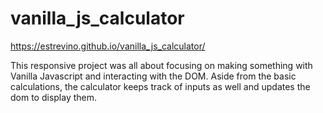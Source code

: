 # vanilla_js_calculator

https://estrevino.github.io/vanilla_js_calculator/

This responsive project was all about focusing on making something with Vanilla Javascript and interacting with the DOM. Aside from the basic calculations, the calculator keeps track of inputs as well and updates the dom to display them.

